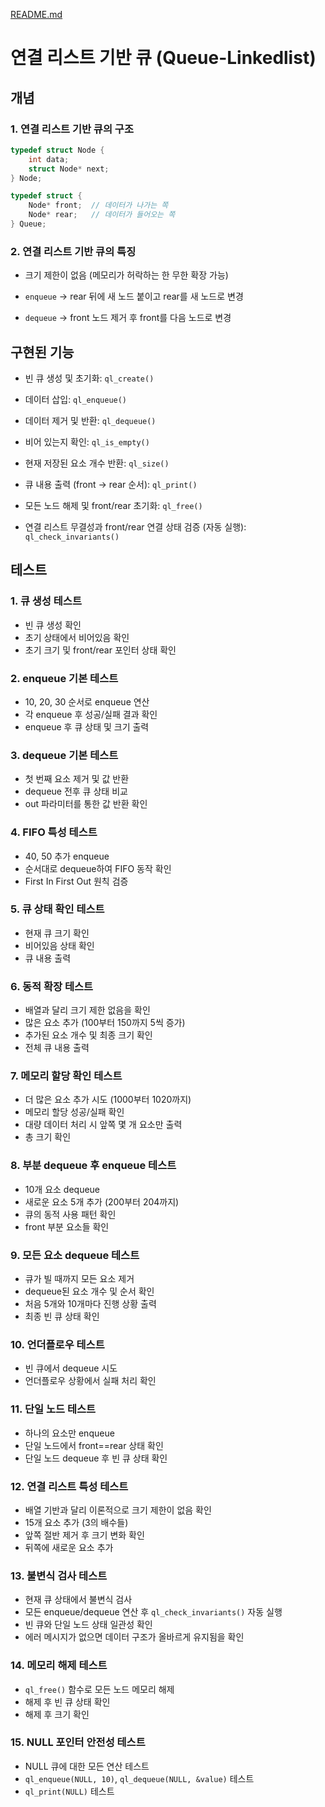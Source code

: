 [README.md](https://github.com/user-attachments/files/21900621/README.ql.md)
# 연결 리스트 기반 큐 (Queue-Linkedlist)

## 개념

### 1. 연결 리스트 기반 큐의 구조

```c
typedef struct Node {
    int data;
    struct Node* next;
} Node;

typedef struct {
    Node* front;  // 데이터가 나가는 쪽
    Node* rear;   // 데이터가 들어오는 쪽
} Queue;
```

### 2. 연결 리스트 기반 큐의 특징

- 크기 제한이 없음 (메모리가 허락하는 한 무한 확장 가능)

- `enqueue` → rear 뒤에 새 노드 붙이고 rear를 새 노드로 변경

- `dequeue` → front 노드 제거 후 front를 다음 노드로 변경

## 구현된 기능

- 빈 큐 생성 및 초기화: `ql_create()`

- 데이터 삽입: `ql_enqueue()`

- 데이터 제거 및 반환: `ql_dequeue()`

- 비어 있는지 확인: `ql_is_empty()`

- 현재 저장된 요소 개수 반환: `ql_size()`

- 큐 내용 출력 (front -> rear 순서): `ql_print()`

- 모든 노드 해제 및 front/rear 초기화: `ql_free()`

- 연결 리스트 무결성과 front/rear 연결 상태 검증 (자동 실행): `ql_check_invariants()`

## 테스트

### 1. 큐 생성 테스트

- 빈 큐 생성 확인
- 초기 상태에서 비어있음 확인
- 초기 크기 및 front/rear 포인터 상태 확인

### 2. enqueue 기본 테스트

- 10, 20, 30 순서로 enqueue 연산
- 각 enqueue 후 성공/실패 결과 확인
- enqueue 후 큐 상태 및 크기 출력

### 3. dequeue 기본 테스트

- 첫 번째 요소 제거 및 값 반환
- dequeue 전후 큐 상태 비교
- out 파라미터를 통한 값 반환 확인

### 4. FIFO 특성 테스트

- 40, 50 추가 enqueue
- 순서대로 dequeue하여 FIFO 동작 확인
- First In First Out 원칙 검증

### 5. 큐 상태 확인 테스트

- 현재 큐 크기 확인
- 비어있음 상태 확인
- 큐 내용 출력

### 6. 동적 확장 테스트

- 배열과 달리 크기 제한 없음을 확인
- 많은 요소 추가 (100부터 150까지 5씩 증가)
- 추가된 요소 개수 및 최종 크기 확인
- 전체 큐 내용 출력

### 7. 메모리 할당 확인 테스트

- 더 많은 요소 추가 시도 (1000부터 1020까지)
- 메모리 할당 성공/실패 확인
- 대량 데이터 처리 시 앞쪽 몇 개 요소만 출력
- 총 크기 확인

### 8. 부분 dequeue 후 enqueue 테스트

- 10개 요소 dequeue
- 새로운 요소 5개 추가 (200부터 204까지)
- 큐의 동적 사용 패턴 확인
- front 부분 요소들 확인

### 9. 모든 요소 dequeue 테스트

- 큐가 빌 때까지 모든 요소 제거
- dequeue된 요소 개수 및 순서 확인
- 처음 5개와 10개마다 진행 상황 출력
- 최종 빈 큐 상태 확인

### 10. 언더플로우 테스트

- 빈 큐에서 dequeue 시도
- 언더플로우 상황에서 실패 처리 확인

### 11. 단일 노드 테스트

- 하나의 요소만 enqueue
- 단일 노드에서 front==rear 상태 확인
- 단일 노드 dequeue 후 빈 큐 상태 확인

### 12. 연결 리스트 특성 테스트

- 배열 기반과 달리 이론적으로 크기 제한이 없음 확인
- 15개 요소 추가 (3의 배수들)
- 앞쪽 절반 제거 후 크기 변화 확인
- 뒤쪽에 새로운 요소 추가

### 13. 불변식 검사 테스트

- 현재 큐 상태에서 불변식 검사
- 모든 enqueue/dequeue 연산 후 `ql_check_invariants()` 자동 실행
- 빈 큐와 단일 노드 상태 일관성 확인
- 에러 메시지가 없으면 데이터 구조가 올바르게 유지됨을 확인

### 14. 메모리 해제 테스트

- `ql_free()` 함수로 모든 노드 메모리 해제
- 해제 후 빈 큐 상태 확인
- 해제 후 크기 확인

### 15. NULL 포인터 안전성 테스트

- NULL 큐에 대한 모든 연산 테스트
- `ql_enqueue(NULL, 10)`, `ql_dequeue(NULL, &value)` 테스트
- `ql_print(NULL)` 테스트
